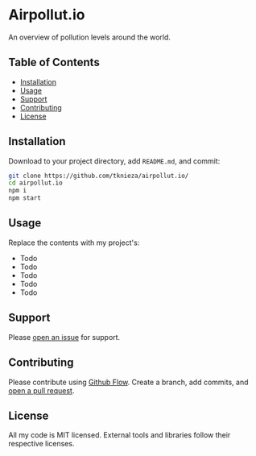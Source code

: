# Airpollut.io

An overview of pollution levels around the world.

## Table of Contents

- [Installation](#installation)
- [Usage](#usage)
- [Support](#support)
- [Contributing](#contributing)
- [License](#license)

## Installation

Download to your project directory, add `README.md`, and commit:

```sh
git clone https://github.com/tknieza/airpollut.io/
cd airpollut.io
npm i
npm start
```

## Usage

Replace the contents with my project's:

- Todo
- Todo
- Todo
- Todo
- Todo

## Support

Please [open an issue](https://github.com/tknieza/airpollut.io/issues/new) for support.

## Contributing

Please contribute using [Github Flow](https://guides.github.com/introduction/flow/). Create a branch, add commits, and [open a pull request](https://github.com/fraction/readme-boilerplate/compare/).

## License

All my code is MIT licensed. External tools and libraries follow their respective licenses.
